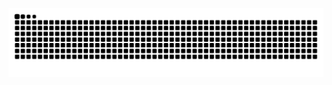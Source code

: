 <p align="center">
<img src="https://github.com/Al-vallon/Al-vallon/blob/output/snake.svg" alt="Snake animation" />
</p>
